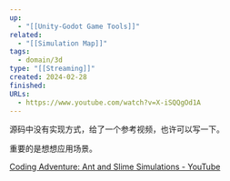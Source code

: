 ```yaml
---
up:
  - "[[Unity-Godot Game Tools]]"
related:
  - "[[Simulation Map]]"
tags:
  - domain/3d
type: "[[Streaming]]"
created: 2024-02-28
finished: 
URLs:
  - https://www.youtube.com/watch?v=X-iSQQgOd1A
---
```


源码中没有实现方式，给了一个参考视频，也许可以写一下。

重要的是想想应用场景。

[Coding Adventure: Ant and Slime Simulations - YouTube](https://www.youtube.com/watch?v=X-iSQQgOd1A)